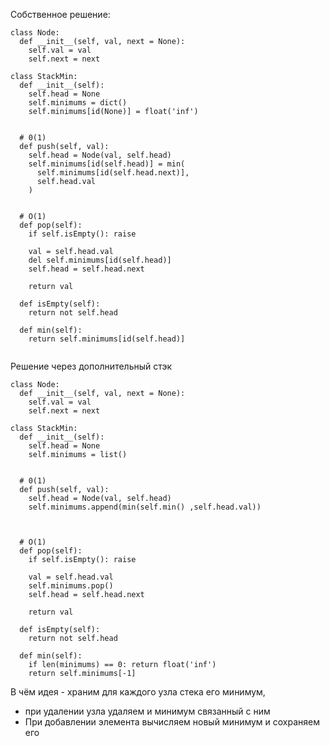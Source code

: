 Собственное решение:
```python3
class Node:
  def __init__(self, val, next = None):
    self.val = val
    self.next = next

class StackMin:
  def __init__(self):
    self.head = None
    self.minimums = dict()
    self.minimums[id(None)] = float('inf')


  # 0(1)
  def push(self, val):
    self.head = Node(val, self.head)
    self.minimums[id(self.head)] = min(
      self.minimums[id(self.head.next)], 
      self.head.val
    )

  
  # O(1)
  def pop(self):
    if self.isEmpty(): raise
    
    val = self.head.val
    del self.minimums[id(self.head)]
    self.head = self.head.next

    return val
	
  def isEmpty(self):
    return not self.head

  def min(self):
    return self.minimums[id(self.head)]


```
Решение через дополнительный стэк
```python3
class Node:
  def __init__(self, val, next = None):
    self.val = val
    self.next = next

class StackMin:
  def __init__(self):
    self.head = None
    self.minimums = list()


  # 0(1)
  def push(self, val):
    self.head = Node(val, self.head)
    self.minimums.append(min(self.min() ,self.head.val))
    	

  
  # O(1)
  def pop(self):
    if self.isEmpty(): raise
    
    val = self.head.val
    self.minimums.pop()
    self.head = self.head.next

    return val
	
  def isEmpty(self):
    return not self.head

  def min(self):
    if len(minimums) == 0: return float('inf')
    return self.minimums[-1]
```
В чём идея - храним для каждого узла стека его минимум,
- при удалении узла удаляем и минимум связанный с ним
- При добавлении элемента вычисляем новый минимум и сохраняем его
